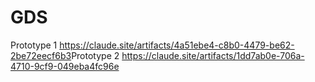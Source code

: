 # GDS
Prototype 1
https://claude.site/artifacts/4a51ebe4-c8b0-4479-be62-2be72eecf6b3​
Prototype 2
https://claude.site/artifacts/1dd7ab0e-706a-4710-9cf9-049eba4fc96e
